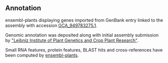 **Annotation**
----------

ensembl-plants displaying genes imported from GenBank entry linked to the assembly with accession [GCA\_949783275.1](http://www.ebi.ac.uk/ena/data/view/GCA_949783275.1).

Genomic annotation was deposited along with initial assembly submission by ["Leibniz Institute of Plant Genetics and Crop Plant Research"](URL_GOES_HERE).

Small RNA features, protein features, BLAST hits and cross-references have been
computed by [ensembl-plants](https://plants.ensembl.org/info/genome/annotation/index.html).
